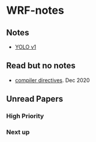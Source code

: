 # WRF-notes

## Notes

- [YOLO v1](notes/yolo.md)

## Read but no notes

- [compiler directives](http://globalchange.bnu.edu.cn/upfile/fpp.pdf). Dec 2020


## Unread Papers

### High Priority

### Next up


